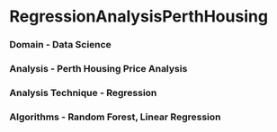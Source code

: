 # RegressionAnalysisPerthHousing

### Domain - Data Science
### Analysis - Perth Housing Price Analysis
### Analysis Technique - Regression
### Algorithms - Random Forest, Linear Regression
